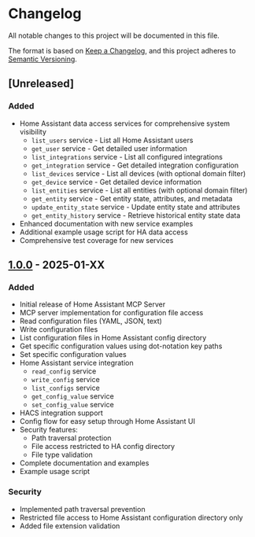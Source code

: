 # Changelog

All notable changes to this project will be documented in this file.

The format is based on [Keep a Changelog](https://keepachangelog.com/en/1.0.0/),
and this project adheres to [Semantic Versioning](https://semver.org/spec/v2.0.0.html).

## [Unreleased]

### Added
- Home Assistant data access services for comprehensive system visibility
  - `list_users` service - List all Home Assistant users
  - `get_user` service - Get detailed user information
  - `list_integrations` service - List all configured integrations
  - `get_integration` service - Get detailed integration configuration
  - `list_devices` service - List all devices (with optional domain filter)
  - `get_device` service - Get detailed device information
  - `list_entities` service - List all entities (with optional domain filter)
  - `get_entity` service - Get entity state, attributes, and metadata
  - `update_entity_state` service - Update entity state and attributes
  - `get_entity_history` service - Retrieve historical entity state data
- Enhanced documentation with new service examples
- Additional example usage script for HA data access
- Comprehensive test coverage for new services

## [1.0.0] - 2025-01-XX

### Added
- Initial release of Home Assistant MCP Server
- MCP server implementation for configuration file access
- Read configuration files (YAML, JSON, text)
- Write configuration files
- List configuration files in Home Assistant config directory
- Get specific configuration values using dot-notation key paths
- Set specific configuration values
- Home Assistant service integration
  - `read_config` service
  - `write_config` service
  - `list_configs` service
  - `get_config_value` service
  - `set_config_value` service
- HACS integration support
- Config flow for easy setup through Home Assistant UI
- Security features:
  - Path traversal protection
  - File access restricted to HA config directory
  - File type validation
- Complete documentation and examples
- Example usage script

### Security
- Implemented path traversal prevention
- Restricted file access to Home Assistant configuration directory only
- Added file extension validation

[1.0.0]: https://github.com/johnschieferleuhlenbrock/cautious-parakeet/releases/tag/v1.0.0
